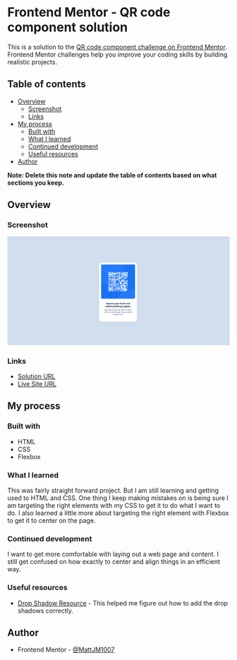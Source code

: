 # Frontend Mentor - QR code component solution

This is a solution to the [QR code component challenge on Frontend Mentor](https://www.frontendmentor.io/challenges/qr-code-component-iux_sIO_H). Frontend Mentor challenges help you improve your coding skills by building realistic projects. 

## Table of contents

- [Overview](#overview)
  - [Screenshot](#screenshot)
  - [Links](#links)
- [My process](#my-process)
  - [Built with](#built-with)
  - [What I learned](#what-i-learned)
  - [Continued development](#continued-development)
  - [Useful resources](#useful-resources)
- [Author](#author)

**Note: Delete this note and update the table of contents based on what sections you keep.**

## Overview

### Screenshot

![](./Screenshot.png)

### Links

- [Solution URL](https://github.com/MattJM1007/QR-Code-Card-Component)
- [Live Site URL](https://mattjm1007.github.io/QR-Code-Card-Component/)

## My process

### Built with

- HTML
- CSS 
- Flexbox

### What I learned

This was fairly straight forward project. But I am still learning and getting used to HTML and CSS. 
One thing I keep making mistakes on is being sure I am targeting the right elements with my CSS to get it to do what I want to do.
I also learned a little more about targeting the right element with Flexbox to get it to center on the page.

### Continued development

I want to get more comfortable with laying out a web page and content. I still get confused on how exactly to center and align things in an efficient way.

### Useful resources

- [Drop Shadow Resource](https://developer.mozilla.org/en-US/docs/Web/CSS/filter-function/drop-shadow) - This helped me figure out how to add the drop shadows correctly.

## Author

- Frontend Mentor - [@MattJM1007](https://www.frontendmentor.io/profile/MattJM1007)
